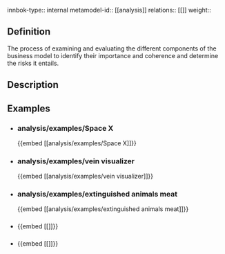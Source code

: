 
innbok-type:: internal
metamodel-id:: [[analysis]]
relations:: [[]]
weight:: 

## Definition
The process of examining and evaluating the different components of the business model to identify their importance and coherence and determine the risks it entails.
## Description
## Examples
- ### analysis/examples/Space X
  {{embed [[analysis/examples/Space X]]}}
- ### analysis/examples/vein visualizer
  {{embed [[analysis/examples/vein visualizer]]}}
- ### analysis/examples/extinguished animals meat
  {{embed [[analysis/examples/extinguished animals meat]]}}
- ### 
  {{embed [[]]}}
- ### 
  {{embed [[]]}}


